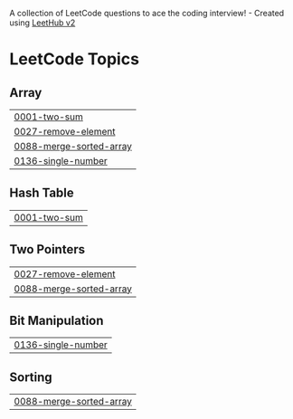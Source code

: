 A collection of LeetCode questions to ace the coding interview! - Created using [LeetHub v2](https://github.com/arunbhardwaj/LeetHub-2.0)
<!---LeetCode Topics Start-->
# LeetCode Topics
## Array
|  |
| ------- |
| [0001-two-sum](https://github.com/prateeksharma0112/LeetCode-Submissions/tree/master/0001-two-sum) |
| [0027-remove-element](https://github.com/prateeksharma0112/LeetCode-Submissions/tree/master/0027-remove-element) |
| [0088-merge-sorted-array](https://github.com/prateeksharma0112/LeetCode-Submissions/tree/master/0088-merge-sorted-array) |
| [0136-single-number](https://github.com/prateeksharma0112/LeetCode-Submissions/tree/master/0136-single-number) |
## Hash Table
|  |
| ------- |
| [0001-two-sum](https://github.com/prateeksharma0112/LeetCode-Submissions/tree/master/0001-two-sum) |
## Two Pointers
|  |
| ------- |
| [0027-remove-element](https://github.com/prateeksharma0112/LeetCode-Submissions/tree/master/0027-remove-element) |
| [0088-merge-sorted-array](https://github.com/prateeksharma0112/LeetCode-Submissions/tree/master/0088-merge-sorted-array) |
## Bit Manipulation
|  |
| ------- |
| [0136-single-number](https://github.com/prateeksharma0112/LeetCode-Submissions/tree/master/0136-single-number) |
## Sorting
|  |
| ------- |
| [0088-merge-sorted-array](https://github.com/prateeksharma0112/LeetCode-Submissions/tree/master/0088-merge-sorted-array) |
<!---LeetCode Topics End-->